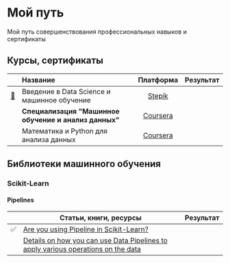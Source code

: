 # Мой путь
Мой путь совершенствования профессиональных навыков и сертификаты

## Курсы, сертификаты
||Название|Платформа|Результат|
|:-:|:-|:-:|:-:|
|[:scroll:](https://stepik.org/cert/852774)|Введение в Data Science и машинное обучение|[Stepik](https://stepik.org/course/4852)||
||**Специализация "Машинное обучение и анализ данных"**|[Coursera](https://www.coursera.org/learn/mathematics-and-python)||
||Математика и Python для анализа данных|[Coursera](https://www.coursera.org/learn/mathematics-and-python?specialization=machine-learning-data-analysis)||


## Библиотеки машинного обучения

### Scikit-Learn

#### Pipelines
||Статьи, книги, ресурсы|Результат|
|-|-|-|
|:white_check_mark:|[Are you using Pipeline in Scikit-Learn?](https://towardsdatascience.com/are-you-using-pipeline-in-scikit-learn-ac4cd85cb27f)|
||[Details on how you can use Data Pipelines to apply various operations on the data](https://github.com/ankitgoel1602/data-science/tree/master/data-pipeline])||
